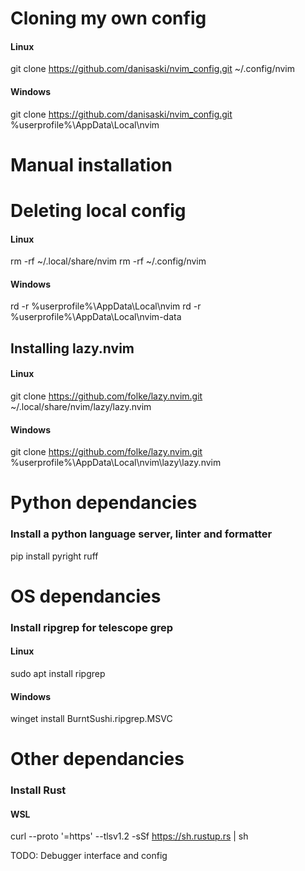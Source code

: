 # Cloning my own config

#### Linux
git clone https://github.com/danisaski/nvim_config.git ~/.config/nvim

#### Windows
git clone https://github.com/danisaski/nvim_config.git %userprofile%\AppData\Local\nvim


# Manual installation

# Deleting local config 

#### Linux
rm -rf ~/.local/share/nvim
rm -rf ~/.config/nvim

#### Windows
rd -r %userprofile%\AppData\Local\nvim
rd -r %userprofile%\AppData\Local\nvim-data

## Installing lazy.nvim

#### Linux
git clone https://github.com/folke/lazy.nvim.git ~/.local/share/nvim/lazy/lazy.nvim

#### Windows
git clone https://github.com/folke/lazy.nvim.git %userprofile%\AppData\Local\nvim\lazy\lazy.nvim


# Python dependancies

### Install a python language server, linter and formatter

pip install pyright ruff

# OS dependancies

### Install ripgrep for telescope grep

#### Linux
sudo apt install ripgrep

#### Windows
winget install BurntSushi.ripgrep.MSVC


# Other dependancies

### Install Rust

#### WSL
curl --proto '=https' --tlsv1.2 -sSf https://sh.rustup.rs | sh


TODO: Debugger interface and config
